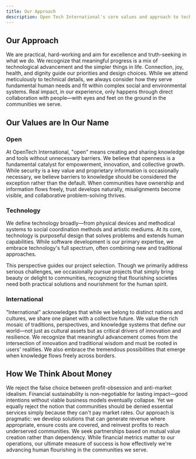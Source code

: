 ```yaml
---
title: Our Approach
description: Open Tech International's core values and approach to technology and international development
---
```


## Our Approach
We are practical, hard-working and aim for excellence and truth-seeking in what we do. We recognize that meaningful progress is a mix of technological advancement and the simpler things in life. Connection, joy, health, and dignity guide our priorities and design choices. While we attend meticulously to technical details, we always consider how they serve fundamental human needs and fit within complex social and environmental systems. Real impact, in our experience, only happens through direct collaboration with people—with eyes and feet on the ground in the communities we serve.

## Our Values are In Our Name

### Open
At OpenTech International, "open" means creating and sharing knowledge and tools without unnecessary barriers. We believe that openness is a fundamental catalyst for empowerment, innovation, and collective growth. While security is a key value and proprietary information is occasionally necessary, we believe barriers to knowledge should be considered the exception rather than the default. When communities have ownership and information flows freely, trust develops naturally, misalignments become visible, and collaborative problem-solving thrives.

### Technology
We define technology broadly—from physical devices and methodical systems to social coordination methods and artistic mediums. At its core, technology is purposeful design that solves problems and extends human capabilities. While software development is our primary expertise, we embrace technology's full spectrum, often combining new and traditional approaches.

This perspective guides our project selection. Though we primarily address serious challenges, we occasionally pursue projects that simply bring beauty or delight to communities, recognizing that flourishing societies need both practical solutions and nourishment for the human spirit.

### International
"International" acknowledges that while we belong to distinct nations and cultures, we share one planet with a collective future. We value the rich mosaic of traditions, perspectives, and knowledge systems that define our world—not just as cultural assets but as critical drivers of innovation and resilience. We recognize that meaningful advancement comes from the intersection of innovation and traditional wisdom and must be rooted in users' realities. We also embrace the tremendous possibilities that emerge when knowledge flows freely across borders.

## How We Think About Money
We reject the false choice between profit-obsession and anti-market idealism. Financial sustainability is non-negotiable for lasting impact—good intentions without viable business models eventually collapse. Yet we equally reject the notion that communities should be denied essential services simply because they can't pay market rates. Our approach is pragmatic: we develop solutions that can generate revenue where appropriate, ensure costs are covered, and reinvest profits to reach underserved communities. We seek partnerships based on mutual value creation rather than dependency. While financial metrics matter to our operations, our ultimate measure of success is how effectively we're advancing human flourishing in the communities we serve. 